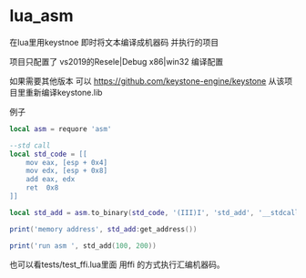 # lua_asm
在lua里用keystnoe 即时将文本编译成机器码 并执行的项目


项目只配置了 vs2019的Resele|Debug  x86|win32 编译配置

如果需要其他版本 可以 https://github.com/keystone-engine/keystone 从该项目里重新编译keystone.lib


例子
```lua
local asm = requore 'asm'

--std call 
local std_code = [[
    mov eax, [esp + 0x4] 
    mov edx, [esp + 0x8]
    add eax, edx
    ret  0x8
]]

local std_add = asm.to_binary(std_code, '(III)I', 'std_add', '__stdcall')

print('memory address', std_add:get_address())

print('run asm ', std_add(100, 200))

```

也可以看tests/test_ffi.lua里面 用ffi 的方式执行汇编机器码。

